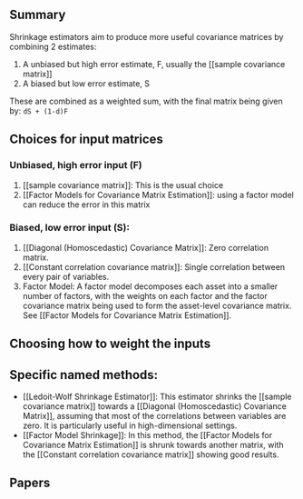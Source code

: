 ## Summary

Shrinkage estimators aim to produce more useful covariance matrices by combining 2 estimates:
1. A unbiased but high error estimate, F, usually the [[sample covariance matrix]]
2. A biased but low error estimate, S

These are combined as a weighted sum, with the final matrix being given by:
`dS + (1-d)F`

## Choices for input matrices 

### Unbiased, high error input (F)
1. [[sample covariance matrix]]: This is the usual choice
2. [[Factor Models for Covariance Matrix Estimation]]: using a factor model can reduce the error in this matrix

### Biased, low error input (S):
1. [[Diagonal (Homoscedastic) Covariance Matrix]]: Zero correlation matrix.
2. [[Constant correlation covariance matrix]]: Single correlation between every pair of variables.
3. Factor Model: A factor model decomposes each asset into a smaller number of factors, with the weights on each factor and the factor covariance matrix being used to form the asset-level covariance matrix. See [[Factor Models for Covariance Matrix Estimation]].

## Choosing how to weight the inputs

## Specific named methods:

- [[Ledoit-Wolf Shrinkage Estimator]]: This estimator shrinks the [[sample covariance matrix]] towards a [[Diagonal (Homoscedastic) Covariance Matrix]], assuming that most of the correlations between variables are zero. It is particularly useful in high-dimensional settings.
- [[Factor Model Shrinkage]]: In this method, the [[Factor Models for Covariance Matrix Estimation]] is shrunk towards another matrix, with the [[Constant correlation covariance matrix]] showing good results.


## Papers

